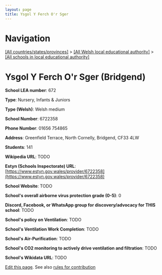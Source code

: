 ```yaml
---
layout: page
title: Ysgol Y Ferch O'r Sger
---
```

# Navigation

[[All countries/states/provinces]](../../..) > [[All Welsh local educational authority]](../..) > [[All schools in local educational authority]](..)

# Ysgol Y Ferch O'r Sger (Bridgend)

**School LEA number**: 672

**Type**: Nursery, Infants & Juniors

**Type (Welsh)**: Welsh medium

**School Number**: 6722358

**Phone Number**: 01656 754865

**Address**: Greenfield Terrace, North Cornelly, Bridgend, CF33 4LW

**Students**: 141

**Wikipedia URL**: TODO

**Estyn (Schools Inspectorate) URL**: [https://www.estyn.gov.wales/provider/6722358](https://www.estyn.gov.wales/provider/6722358)

**School Website**: TODO

**School's overall airborne virus protection grade (0-5)**: 0

**Discord, Facebook, or WhatsApp group for discovery/advocacy for THIS school**: TODO

**School's policy on Ventilation**: TODO

**School's Ventilation Work Completion**: TODO

**School's Air-Purification**: TODO

**School's CO2 monitoring to actively drive ventilation and filtration**: TODO

**School's Wikidata URL**: TODO




[Edit this page](https://github.com/ventilate-schools/Wales/edit/prif/./Bridgend/Ysgol_Y_Ferch_O'r_Sger.md). See also [rules for contribution](../../../contribution-rules/)